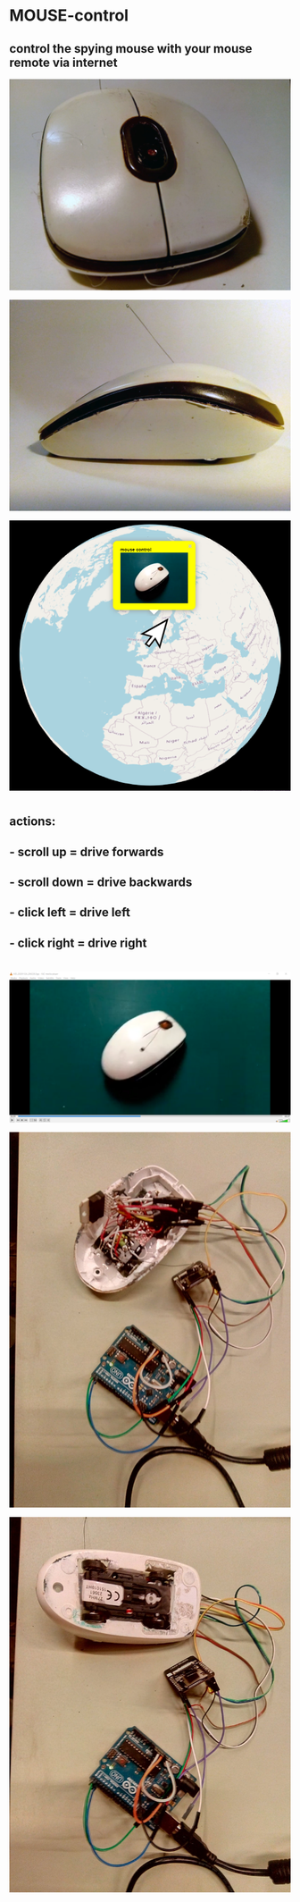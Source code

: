 # MOUSE-control

## control the spying mouse with your mouse remote via internet

![](https://github.com/omiacoj/MOUSE-control/blob/master/images/moouse1.jpg)

![](https://github.com/omiacoj/MOUSE-control/blob/master/images/mouse2.jpg)

![](https://github.com/omiacoj/MOUSE-control/blob/master/images/mouse-control.PNG)

#
#
#
## actions:
## - scroll up = drive forwards
## - scroll down = drive backwards
## - click left = drive left
## - click right = drive right

#
#
#


![](https://github.com/omiacoj/MOUSE-control/blob/master/images/Capture.PNG)



![](https://github.com/omiacoj/MOUSE-control/blob/master/images/Uploadcode-arduino-esp32.jpg)

![](https://github.com/omiacoj/MOUSE-control/blob/master/images/Uploadcode-arduino-esp32-2.jpg)
